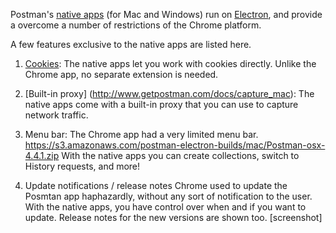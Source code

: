 
Postman's [native apps](http://www.getpostman.com/apps) (for Mac and Windows) run on [Electron](http://electron.atom.io/), 
and provide a overcome a number of restrictions of the Chrome platform.

A few features exclusive to the native apps are listed here.

1. [Cookies](http://www.getpostman.com/docs/cookies):
The native apps let you work with cookies directly. Unlike the Chrome app, no separate extension is needed.

2. [Built-in proxy] (http://www.getpostman.com/docs/capture_mac):
The native apps come with a built-in proxy that you can use to capture network traffic. 

3. Menu bar: The Chrome app had a very limited menu bar. https://s3.amazonaws.com/postman-electron-builds/mac/Postman-osx-4.4.1.zip
With the native apps you can create collections, switch to History requests, and more!

4. Update notifications / release notes
Chrome used to update the Posmtan app haphazardly, without any sort of notification to the user. 
With the native apps, you have control over when and if you want to update. Release notes for the new versions are shown too.
[screenshot]


